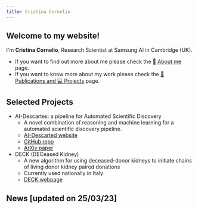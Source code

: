 ```yaml
---
title: Cristina Cornelio
---
```

## Welcome to my website! 
I'm **Cristina Cornelio**, Research Scientist at Samsung AI in Cambridge (UK). 
* If you want to find out more about me please check the <a href="https://corneliocristina.github.io/about.html" style="display: inline" class="button"> 👤 About me</a> page.
* If you want to know more about my work please check the <a href="https://corneliocristina.github.io/publications.html" style="display: inline" class="button"> 📖 Publications and 💻 Projects</a> page.



## Selected Projects

* AI-Descartes: a pipeline for Automated Scientific Discovery
  * A novel combination of reasoning and machine learning for a automated scientific discovery pipeline.
  * [AI-Descarted website](https://ai-descartes.github.io/) 
  * [GitHub repo](https://github.com/IBM/AI-Descartes)
  * [ArXiv paper](https://arxiv.org/abs/2109.01634)
* DECK (DECeased Kidney)
  * A new algorithm for using deceased-donor kidneys to initiate chains of living donor kidney paired donations
  * Currently used nationally in Italy
  * [DECK webpage](DECK.md)

## News [updated on 25/03/23]


